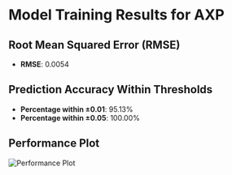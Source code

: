 # Model Training Results for AXP

## Root Mean Squared Error (RMSE)
- **RMSE**: 0.0054

## Prediction Accuracy Within Thresholds
- **Percentage within ±0.01**: 95.13%
- **Percentage within ±0.05**: 100.00%

## Performance Plot
![Performance Plot](../imgs/AXP.png)

